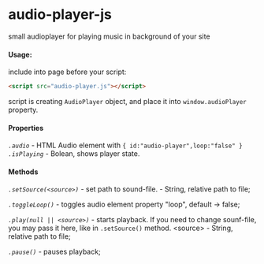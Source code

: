 # audio-player-js
small audioplayer for playing music in background of your site
#### Usage:
include into page before your script:
   ```html
<script src="audio-player.js"></script>
   ```
script is creating ```AudioPlayer``` object, and place it into ```window.audioPlayer``` property.
#### Properties
*``.audio``* - HTML Audio element with ```{ id:"audio-player",loop:"false" }```
*``.isPlaying``* - Bolean, shows player state.
#### Methods
*``.setSource(<source>)``* - set path to sound-file. <source> - String, relative path to file;

*``.toggleLoop()``* - toggles audio element property "loop", default -> false;

*``.play(null || <source>)``* - starts playback. If you need to change sounf-file, you may pass it here, like in ``.setSource()`` method.
\<source\> - String, relative path to file;

*``.pause()``* - pauses playback;
